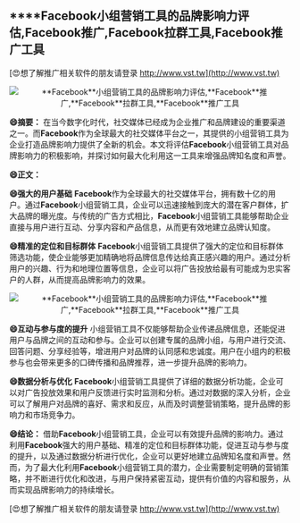 ## ****Facebook**小组营销工具的品牌影响力评估,**Facebook**推广,**Facebook**拉群工具,**Facebook**推广工具**

[😍想了解推广相关软件的朋友请登录 http://www.vst.tw](http://www.vst.tw)

 <center><img src="https://vst.tw/MP4/tuiguang/png/7.png" alt="**Facebook**小组营销工具的品牌影响力评估,**Facebook**推广,**Facebook**拉群工具,**Facebook**推广工具"></center>

**😄摘要：**
在当今数字化时代，社交媒体已经成为企业推广和品牌建设的重要渠道之一。而**Facebook**作为全球最大的社交媒体平台之一，其提供的小组营销工具为企业打造品牌影响力提供了全新的机会。本文将评估**Facebook**小组营销工具对品牌影响力的积极影响，并探讨如何最大化利用这一工具来增强品牌知名度和声誉。

**😄正文：**

**😄强大的用户基础**
**Facebook**作为全球最大的社交媒体平台，拥有数十亿的用户。通过**Facebook**小组营销工具，企业可以迅速接触到庞大的潜在客户群体，扩大品牌的曝光度。与传统的广告方式相比，**Facebook**小组营销工具能够帮助企业直接与用户进行互动、分享内容和产品信息，从而更有效地建立品牌认知度。

**😄精准的定位和目标群体**
**Facebook**小组营销工具提供了强大的定位和目标群体筛选功能，使企业能够更加精确地将品牌信息传达给真正感兴趣的用户。通过分析用户的兴趣、行为和地理位置等信息，企业可以将广告投放给最有可能成为忠实客户的人群，从而提高品牌影响力的效果。

 <center><img src="https://vst.tw/MP4/tuiguang/png/4.png" alt="**Facebook**小组营销工具的品牌影响力评估,**Facebook**推广,**Facebook**拉群工具,**Facebook**推广工具"></center>

**😄互动与参与度的提升**
小组营销工具不仅能够帮助企业传递品牌信息，还能促进用户与品牌之间的互动和参与。企业可以创建专属的品牌小组，与用户进行交流、回答问题、分享经验等，增进用户对品牌的认同感和忠诚度。用户在小组内的积极参与也会带来更多的口碑传播和品牌推荐，进一步提升品牌的影响力。

**😄数据分析与优化**
**Facebook**小组营销工具提供了详细的数据分析功能，企业可以对广告投放效果和用户反馈进行实时监测和分析。通过对数据的深入分析，企业可以了解用户对品牌的喜好、需求和反应，从而及时调整营销策略，提升品牌的影响力和市场竞争力。

**😄结论：**
借助**Facebook**小组营销工具，企业可以有效提升品牌的影响力。通过利用**Facebook**强大的用户基础、精准的定位和目标群体功能，促进互动与参与度的提升，以及通过数据分析进行优化，企业可以更好地建立品牌知名度和声誉。然而，为了最大化利用**Facebook**小组营销工具的潜力，企业需要制定明确的营销策略，并不断进行优化和改进，与用户保持紧密互动，提供有价值的内容和服务，从而实现品牌影响力的持续增长。

[😍想了解推广相关软件的朋友请登录 http://www.vst.tw](http://www.vst.tw)



